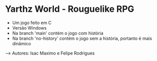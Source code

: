 
# Yarthz World - Rouguelike RPG

- Um jogo feito em C
- Versão Windows
- Na branch 'main' contém o jogo com história
- Na branch 'no-history' contém o jogo sem a história, portanto é mais dinâmico

--> Autores: Isac Maximo e Felipe Rodrigues
